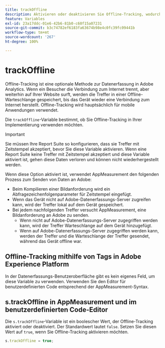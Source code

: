 ```yaml
---
title: trackOffline
description: Aktivieren oder deaktivieren Sie Offline-Tracking, wodurch sich die Datenerfassung in AppMeasurement ändert.
feature: Variables
exl-id: 23a17ddc-01e6-42b6-81b0-c60f15a07231
source-git-commit: b3c74782ef6183fa63674b98e4c0fc39fc09441b
workflow-type: tm+mt
source-wordcount: '267'
ht-degree: 100%

---
```


# trackOffline

Offline-Tracking ist eine optionale Methode zur Datenerfassung in Adobe Analytics. Wenn ein Besucher die Verbindung zum Internet trennt, aber weiterhin auf Ihrer Website surft, werden die Treffer in einer Offline-Warteschlange gespeichert, bis das Gerät wieder eine Verbindung zum Internet herstellt. Offline-Tracking wird hauptsächlich für mobile Anwendungen verwendet.

Die `trackOffline`-Variable bestimmt, ob Sie Offline-Tracking in Ihrer Implementierung verwenden möchten.

>[!IMPORTANT]
>
>Sie müssen Ihre Report Suite so konfigurieren, dass sie Treffer mit Zeitstempel akzeptiert, bevor Sie diese Variable aktivieren. Wenn eine Report Suite keine Treffer mit Zeitstempel akzeptiert und diese Variable aktiviert ist, gehen diese Daten verloren und können nicht wiederhergestellt werden.

Wenn diese Option aktiviert ist, verwendet AppMeasurement den folgenden Prozess zum Senden von Daten an Adobe:

* Beim Kompilieren einer Bildanforderung wird ein Abfragezeichenfolgenparameter für Zeitstempel eingefügt.
* Wenn das Gerät nicht auf Adobe-Datenerfassungs-Server zugreifen kann, wird der Treffer lokal auf dem Gerät gespeichert.
* Bei jedem nachfolgenden Treffer versucht AppMeasurement, eine Bildanforderung an Adobe zu senden.
   * Wenn nicht auf Adobe-Datenerfassungs-Server zugegriffen werden kann, wird der Treffer Warteschlange auf dem Gerät hinzugefügt.
   * Wenn auf Adobe-Datenerfassungs-Server zugegriffen werden kann, werden der Treffer und die Warteschlange der Treffer gesendet, während das Gerät offline war.

## Offline-Tracking mithilfe von Tags in Adobe Experience Platform

In der Datenerfassungs-Benutzeroberfläche gibt es kein eigenes Feld, um diese Variable zu verwenden. Verwenden Sie den Editor für benutzerdefinierten Code entsprechend der AppMeasurement-Syntax.

## s.trackOffline in AppMeasurement und im benutzerdefinierten Code-Editor

Die `s.trackOffline`-Variable ist ein boolescher Wert, der Offline-Tracking aktiviert oder deaktiviert. Der Standardwert lautet `false`. Setzen Sie diesen Wert auf `true`, wenn Sie Offline-Tracking aktivieren möchten.

```js
s.trackOffline = true;
```
